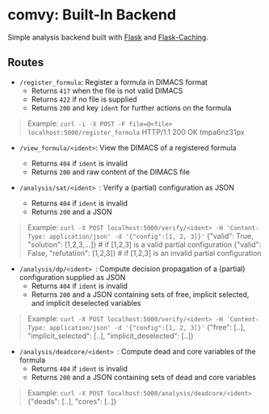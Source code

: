 # comvy: Built-In Backend

Simple analysis backend built with [Flask](https://flask.palletsprojects.com) and [Flask-Caching](https://flask-caching.readthedocs.io).

## Routes

* `/register_formula`: Register a formula in DIMACS format 
    * Returns `417` when the file is not valid DIMACS
    * Returns `422` if no file is supplied
    * Returns `200` and key `ident` for further actions on the formula

> Example: `curl -i -X POST -F file=@<file> localhost:5000/register_formula`
> HTTP/1.1 200 OK
> tmpa6nz31px

* `/view_formula/<ident>`: View the DIMACS of a registered formula
    * Returns `404` if `ident` is invalid
    * Returns `200` and raw content of the DIMACS file

* `/analysis/sat/<ident> `: Verify a (partial) configuration as JSON
    * Returns `404` if `ident` is invalid
    * Returns `200` and a JSON

> Example: `curl -X POST localhost:5000/verify/<ident> -H 'Content-Type: application/json' -d '{"config":[1, 2, 3]}'`
> {"valid": True, "solution": [1,2,3,...]} # if [1,2,3] is a valid partial configuration
> {"valid": False, "refutation": [1,2,3]} # if [1,2,3] is an invalid partial configuration

* `/analysis/dp/<ident> `: Compute decision propagation of a (partial) configuration supplied as JSON
    * Returns `404` if `ident` is invalid
    * Returns `200` and a JSON containing sets of free, implicit selected, and implicit deselected variables

> Example: `curl -X POST localhost:5000/verify/<ident> -H 'Content-Type: application/json' -d '{"config":[1, 2, 3]}'`
> {"free": [..], "implicit_selected": [..], "implicit_deselected": [..]}

* `/analysis/deadcore/<ident> `: Compute dead and core variables of the formula
    * Returns `404` if `ident` is invalid
    * Returns `200` and a JSON containing sets of dead and core variables

> Example: `curl -X POST localhost:5000/analysis/deadcore/<ident>`
> {"deads": [..], "cores": [..]}



